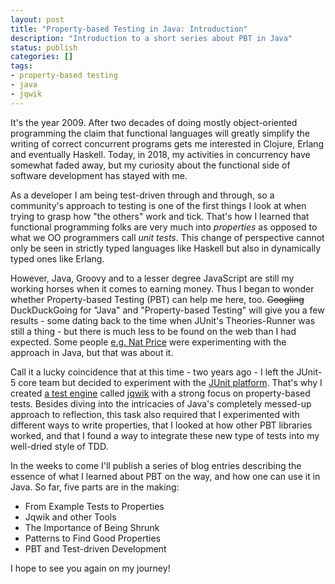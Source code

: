 ```yaml
---
layout: post
title: "Property-based Testing in Java: Introduction"
description: "Introduction to a short series about PBT in Java"
status: publish
categories: []
tags:
- property-based testing
- java
- jqwik
---
```

It's the year 2009. After two decades of doing mostly object-oriented programming
the claim that functional languages will greatly simplify the writing of correct concurrent
programs gets me interested in Clojure, Erlang and eventually Haskell.
Today, in 2018, my activities in concurrency have somewhat faded away,
but my curiosity about the functional side of software development has stayed with me.

As a developer I am being test-driven through and through, so a community's
approach to testing is one of the first things I look at
when trying to grasp how "the others" work and tick.
That's how I learned that functional programming folks are very much into
_properties_ as opposed to what we OO programmers call _unit tests_.
This change of perspective cannot only be seen in strictly typed languages like Haskell
but also in dynamically typed ones like Erlang.

However, Java, Groovy and to a lesser degree JavaScript are still my working horses
when it comes to earning money. Thus I began to wonder whether Property-based Testing (PBT)
can help me here, too. ~~Googling~~ DuckDuckGoing for "Java" and
"Property-based Testing" will give you a few results - some dating back to the time
when JUnit's Theories-Runner was still a thing - but there is much less
to be found on the web than I had expected. Some people
[e.g. Nat Price](https://semaphoreci.com/community/tutorials/diamond-kata-tdd-with-only-property-based-tests)
were experimenting with the approach in Java, but that was about it.

Call it a lucky coincidence that at this time - two years ago -
I left the JUnit-5 core team but decided to experiment with the
[JUnit platform](https://junit.org/junit5/docs/current/user-guide/#overview-what-is-junit-5).
That's why I created
[a test engine](http://blog.johanneslink.net/2017/04/10/jqwik-junit5-test-engine-alternative/)
called [jqwik](http://jqwik.net) with a strong focus on property-based tests.
Besides diving into the intricacies of Java's completely messed-up approach
to reflection, this task also required that I experimented with different ways
to write properties, that I looked at how other PBT libraries worked, and that
I found a way to integrate these new type of tests into my well-dried style
of TDD.

In the weeks to come I'll publish a series of blog entries describing the essence of what I
learned about PBT on the way, and how one can use it in Java. So far, five parts are
in the making:

- From Example Tests to Properties
- Jqwik and other Tools
- The Importance of Being Shrunk
- Patterns to Find Good Properties
- PBT and Test-driven Development

I hope to see you again on my journey!

